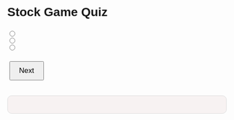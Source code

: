 <html>
<head>
<style>
body {
    font-family: Arial, sans-serif;
}
#quiz {
    margin-bottom: 30px;
}
#quiz h1 {
    font-weight: bold;
    margin-bottom: 20px;
}
#quiz h2 {
    font-size: 1.2em;
}
.question {
    margin: 20px 0;
}
.answers {
    margin-bottom: 20px;
}
#submit, #restart {
    font-size: 1.2em;
    padding: 10px 20px;
    margin: 5px;
}
#results {
    font-weight: bold;
    background: #f7f2f2;
    padding: 20px;
    margin-top: 10px;
    border: 1px solid #ddd;
    border-radius: 10px;
}
#wrongAnswers {
    margin-top: 20px;
}
</style>
</head>
<body>
<div id="quiz">
    <h1>Stock Game Quiz</h1>
    <img id="questionImage" src="" alt="question image" style="display: none;">
    <h2 id="question"></h2>
    <div class="answers">
        <input type="radio" name="answer" id="a" value="a">
        <label for="a" id="a_text"></label><br>
        <input type="radio" name="answer" id="b" value="b">
        <label for="b" id="b_text"></label><br>
        <input type="radio" name="answer" id="c" value="c">
        <label for="c" id="c_text"></label><br>
    </div>
    <button id="submit">Next</button>
</div>
<div id="results"></div>
<div id="wrongAnswers"></div>
<button id="restart" style="display:none;">Restart</button>
<script>
var currentQuestion = 0;
var score = 0;
var wrongAnswers = [];
var questions = [         // array of questions
   {
       question: 'What does IPO stand for?',
       answers: {
           a: 'Initial Public Offering',
           b: 'Internal Price Options',
           c: 'Intelligent Personal Object'
       },
       correctAnswer: 'a'
   },
   {
       question: 'What is a bull market?',
       answers: {
           a: 'A market in decline',
           b: 'A market on the rise',
           c: 'A market with a lot of trading activity'
       },
       correctAnswer: 'b'
   },
   {
       question: 'What is a bear market?',
       answers: {
           a: 'A market on the rise',
           b: 'A market in decline',
           c: 'A market with a lot of trading activity'
       },
       correctAnswer: 'b'
   },
   {
       question: 'What is a dividend?',
       answers: {
           a: 'A debt instrument',
           b: 'A share in a company\'s profits',
           c: 'A financial derivative'
       },
       correctAnswer: 'b'
   },
   {
       question: 'What is the role of a stockbroker?',
       answers: {
           a: 'To oversee corporate mergers',
           b: 'To trade stocks on behalf of clients',
           c: 'To regulate the stock market'
       },
       correctAnswer: 'b'
   },
   {
       question: 'What is market capitalization?',
       answers: {
           a: 'The total value of a company\'s outstanding shares',
           b: 'The cost of buying shares in the market',
           c: 'The profit margin of a company'
       },
       correctAnswer: 'a'
   },
   {
       question: 'What does NASDAQ stand for?',
       answers: {
           a: 'National Association of Securities Dealers Automated Quotations',
           b: 'New York Stock Dealers Association Quotations',
           c: 'National Association of Stock Dealers Automatic Questions'
       },
       correctAnswer: 'a'
   },
   {
       question: 'What is a Blue Chip stock?',
       answers: {
           a: 'A stock from a large, nationally recognized and well-established company',
           b: 'A stock from a small, innovative and new company',
           c: 'A stock that gives high dividends'
       },
       correctAnswer: 'a'
   },
   {
       question: 'What is a short selling?',
       answers: {
           a: 'Selling a stock you own and hope to buy back at a lower price',
           b: 'Selling a stock you do not own and hope to buy back at a lower price',
           c: 'Selling a stock just after buying it'
       },
       correctAnswer: 'b'
   },
   {
       question: 'What is a mutual fund?',
       answers: {
           a: 'A fund that ensures mutual benefits for all stockholders',
           b: 'A collection of stocks, bonds, or other securities owned by a group of investors and managed by a professional investment company',
           c: 'A fund that invests in real estate only'
       },
       correctAnswer: 'b'
   },
   {
       question: 'What is a hedge fund?',
       answers: {
           a: 'A fund that invests in agricultural products',
           b: 'A fund that only invests in safe and risk-free assets',
           c: 'A private investment structure that employs complex strategies to generate high returns, often more risky'
       },
       correctAnswer: 'c'
   },
   {
       question: 'What does ETF stand for?',
       answers: {
           a: 'Exchange-Traded Fund',
           b: 'Equity Transfer Facility',
           c: 'Exchange Transaction Fee'
       },
       correctAnswer: 'a'
   },
   {
   question: 'What is a stock split?',
   answers: {
       a: 'A strategy used by companies to decrease the price of individual shares by increasing the number of shares',
       b: 'A strategy used by companies to increase the price of individual shares by decreasing the number of shares',
       c: 'A situation where a company divides its assets equally among shareholders'
   },
   correctAnswer: 'a'
   },
   {
       question: 'Here is a graph of a stock. What does the pattern represent?',
       answers: {
           a: 'Bullish trend',
           b: 'Bearish trend',
           c: 'Consolidation phase'
       },
       imageURL: 'https://a.c-dn.net/c/content/dam/publicsites/igcom/uk/images/ContentImage/Cup%20and%20handle.png',
       correctAnswer: 'a'
   },
   {
       question: 'What type of candlestick pattern is this?',
       answers: {
           a: 'Hammer',
           b: 'Shooting Star',
           c: 'Doji'
       },
       imageURL: 'https://www.adigitalblogger.com/wp-content/uploads/shooting-star.png',
       correctAnswer: 'b'
   },
   {
       question: 'What does this type of volume pattern suggest?',
       answers: {
           a: 'Strong buying interest',
           b: 'Strong selling pressure',
           c: 'Low trading activity'
       },
       imageURL: 'https://school.stockcharts.com/lib/exe/fetch.php?media=chart_analysis:candlestick_bearish_reversal_patterns:bearrev1-nke-bearengresist.png',
       correctAnswer: 'b'
   },
       {
       question: 'What is this chart pattern called?',
       answers: {
           a: 'Head and Shoulders',
           b: 'Double Top',
           c: 'Cup and Handle'
       },
       imageURL: 'https://encrypted-tbn0.gstatic.com/images?q=tbn:ANd9GcQBIT6kGYcWe6G9QB6j7dPEAPLxVGFHk7tidA&usqp=CAU',
       correctAnswer: 'a'
   },
   {
       question: 'What is this candlestick pattern called?',
       answers: {
           a: 'Bullish Engulfing',
           b: 'Doji',
           c: 'Bearish Engulfing'
       },
       imageURL: 'https://a.c-dn.net/c/content/dam/publicsites/igcom/uk/images/ContentImage/doji%20patterns@2x%20(002).png',
       correctAnswer: 'b'
   },
   {
       question: 'What does this volume pattern suggest?',
       answers: {
           a: 'Market Consolidation',
           b: 'Buying Pressure',
           c: 'Selling Pressure'
       },
       imageURL: 'https://www.marketvolume.com/vsa/img/upthrust-bar.png',
       correctAnswer: 'c'
   },
   {
       question: 'What is this chart pattern called?',
       answers: {
           a: 'Falling Wedge',
           b: 'Rising Wedge',
           c: 'Bull Flag'
       },
       imageURL: 'https://bpcdn.co/images/2016/05/grade7-falling-wedge-reversal-before.png',
       correctAnswer: 'a'
   },
   {
       question: 'What does this type of candlestick pattern suggest?',
       answers: {
           a: 'Bullish Reversal',
           b: 'Bearish Reversal',
           c: 'Market Consolidation'
       },
       imageURL: 'https://www.incrediblecharts.com/images/png_images/sna_stock_screen_consolidation.png',
       correctAnswer: 'c'
   },
   {
       question: 'What is this chart pattern called?',
       answers: {
           a: 'Bull Flag',
           b: 'Bear Flag',
           c: 'Pennant'
       },
       imageURL: 'https://media.warriortrading.com/2020/07/28111357/shutterstock_1407751412.jpg',
       correctAnswer: 'c'
   },
   {
       question: 'What does this volume pattern suggest?',
       answers: {
           a: 'Buying Pressure',
           b: 'Selling Pressure',
           c: 'Market Consolidation'
       },
       imageURL: 'https://qph.cf2.quoracdn.net/main-qimg-a823fdcc41eed80a908f407dfb04ebf0-pjlq',
       correctAnswer: 'a'
   }
];
function shuffleArray(array) { // shuffles the array of questions 
   for (var i = array.length - 1; i > 0; i--) {
       var j = Math.floor(Math.random() * (i + 1));
       var temp = array[i];
       array[i] = array[j];
       array[j] = temp;
   }
   return array;
}
function selectRandomQuestions() {     // the function to select random questions is set equal to the shuffled array and selects 5 questions as set in the parameter
   var randomizedQuestions = shuffleArray(questions);
   return randomizedQuestions.slice(0, 5);
}
var selectedQuestions = selectRandomQuestions(); // shows the selected random questions 
function showQuestion() {
   var q = selectedQuestions[currentQuestion];
   document.getElementById('question').textContent = q.question; // shows question
   document.getElementById('a_text').textContent = q.answers.a;  // shows answer a
   document.getElementById('b_text').textContent = q.answers.b;  // shows answer b
   document.getElementById('c_text').textContent = q.answers.c;  // shows answer c
   var questionImage = document.getElementById('questionImage');  // if has a image url it displays the image, and if not nothing is displayed
   if (q.imageURL) {
       questionImage.src = q.imageURL;
       questionImage.style.display = '';
   } else {
       questionImage.style.display = 'none';
   }
    var inputs = document.getElementsByName('answer'); // makes it so the questions are unanswered when they pop up
    for(var i = 0; i < inputs.length; i++) {
        inputs[i].checked = false;
    }
}
function checkAnswer() {
    var selectedAnswer = document.querySelector('input[name="answer"]:checked').value;  // if the is correct its adds to the score out of 5, if not then it goes to the wrong answers variable.
    if (selectedAnswer === selectedQuestions[currentQuestion].correctAnswer) {
        score++;
    } else {
        wrongAnswers.push({
            question: selectedQuestions[currentQuestion].question,
            correctAnswer: selectedQuestions[currentQuestion].answers[selectedQuestions[currentQuestion].correctAnswer]
        });
    }
    currentQuestion++;   // if the number question is >= to 5 then the quiz stops and shows the results and if not then is shows the next question
    if (currentQuestion >= selectedQuestions.length) {
        showResults();
    } else {
        showQuestion();
    }
}
function showResults() { // shows the score that is calculated out of 5, but if there are questions that are incorrect, it displays the question and the correct answer with it.
    document.getElementById('quiz').style.display = 'none';
    document.getElementById('results').style.display = 'block';
    document.getElementById('results').textContent = 'You scored ' + score + ' out of ' + selectedQuestions.length + '.';
    document.getElementById('restart').style.display = 'block';
    if (wrongAnswers.length > 0) {
        var wrongAnswersDiv = document.getElementById('wrongAnswers');
        wrongAnswersDiv.innerHTML = '<h2>Incorrect Answers:</h2>';
        for (var i = 0; i < wrongAnswers.length; i++) {
            wrongAnswersDiv.innerHTML += '<h3>' + wrongAnswers[i].question + '</h3>';
            wrongAnswersDiv.innerHTML += '<p>Correct answer: ' + wrongAnswers[i].correctAnswer + '</p>';
        }
    }
}
function restartQuiz() {  // Restarts the quiz when the restart button is clicked by setting the current question number to 0, setting the score to 0, clearing the wrong answers, and selecting new random questions.
    currentQuestion = 0;
    score = 0;
    wrongAnswers = [];
    selectedQuestions = selectRandomQuestions();
    document.getElementById('quiz').style.display = 'block';
    document.getElementById('results').style.display = 'none';
    document.getElementById('restart').style.display = 'none';
    document.getElementById('wrongAnswers').innerHTML = '';
    showQuestion();
}
document.getElementById('submit').addEventListener('click', checkAnswer);
document.getElementById('restart').addEventListener('click', restartQuiz);
showQuestion();
</script>
</body>
</html>